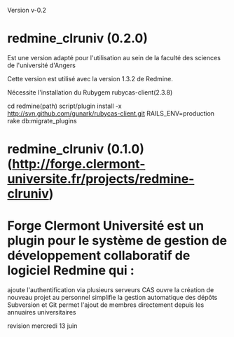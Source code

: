 Version v-0.2

# redmine_clruniv (0.2.0)
Est une version adapté pour l'utilisation au sein de la faculté des sciences de l'université d'Angers

Cette version est utilisé avec la version 1.3.2 de Redmine. 

Nécessite l'installation du Rubygem rubycas-client(2.3.8)

cd redmine(path)
script/plugin install -x http://svn.github.com/gunark/rubycas-client.git
RAILS_ENV=production rake db:migrate_plugins


# redmine_clruniv (0.1.0) (http://forge.clermont-universite.fr/projects/redmine-clruniv)
# Forge Clermont Université est un plugin pour le système de gestion de développement collaboratif de logiciel Redmine qui :
ajoute l'authentification via plusieurs serveurs CAS
ouvre la création de nouveau projet au personnel
simplifie la gestion automatique des dépôts Subversion et Git
permet l'ajout de membres directement depuis les annuaires universitaires

revision mercredi 13 juin
